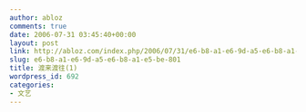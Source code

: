 ```yaml
---
author: abloz
comments: true
date: 2006-07-31 03:45:40+00:00
layout: post
link: http://abloz.com/index.php/2006/07/31/e6-b8-a1-e6-9d-a5-e6-b8-a1-e5-be-801/
slug: e6-b8-a1-e6-9d-a5-e6-b8-a1-e5-be-801
title: 渡来渡往(1)
wordpress_id: 692
categories:
- 文艺
---
```



